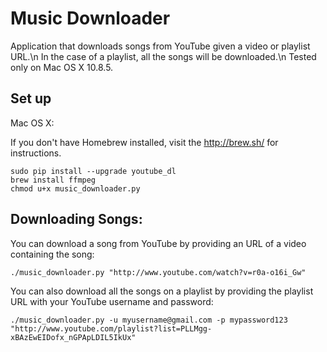 Music Downloader
================

Application that downloads songs from YouTube given a video or playlist  URL.\n
In the case of a playlist, all the songs will be downloaded.\n
Tested only on Mac OS X 10.8.5.

Set up
------

Mac OS X:

If you don't have Homebrew installed, visit the http://brew.sh/ for instructions.

```
sudo pip install --upgrade youtube_dl
brew install ffmpeg
chmod u+x music_downloader.py
```

Downloading Songs:
------------------

You can download a song from YouTube by providing an URL of a video containing the song:
```
./music_downloader.py "http://www.youtube.com/watch?v=r0a-o16i_Gw"
```

You can also download all the songs on a playlist by providing the playlist URL with your YouTube username and password:
```
./music_downloader.py -u myusername@gmail.com -p mypassword123 "http://www.youtube.com/playlist?list=PLLMgg-xBAzEwEIDofx_nGPApLDIL5IkUx"
```
